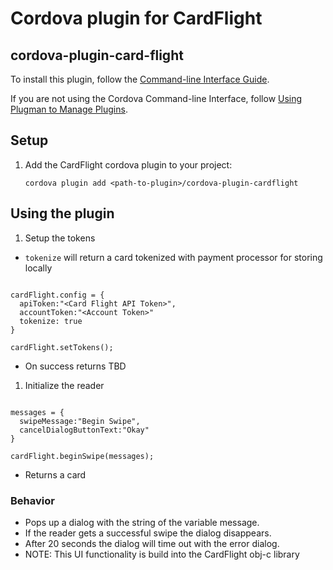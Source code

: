 # Cordova plugin for CardFlight

cordova-plugin-card-flight
-----------------------
To install this plugin, follow the [Command-line Interface Guide](http://cordova.apache.org/docs/en/edge/guide_cli_index.md.html#The%20Command-line%20Interface).

If you are not using the Cordova Command-line Interface, follow [Using Plugman to Manage Plugins](http://cordova.apache.org/docs/en/edge/plugin_ref_plugman.md.html).

## Setup

1. Add the CardFlight cordova plugin to your project: 

	`cordova plugin add <path-to-plugin>/cordova-plugin-cardflight`
	

## Using the plugin



1. Setup the tokens

* ```tokenize``` will return a card tokenized with payment processor for storing locally

```

cardFlight.config = {
  apiToken:"<Card Flight API Token>",
  accountToken:"<Account Token>"
  tokenize: true
}

cardFlight.setTokens();
```

* On success returns TBD

1. Initialize the reader

```

messages = {
  swipeMessage:"Begin Swipe",
  cancelDialogButtonText:"Okay"
}

cardFlight.beginSwipe(messages);
```
* Returns a card

### Behavior
* Pops up a dialog with the string of the variable message.
* If the reader gets a successful swipe the dialog disappears. 
* After 20 seconds the dialog will time out with the error dialog.
* NOTE: This UI functionality is build into the CardFlight obj-c library





